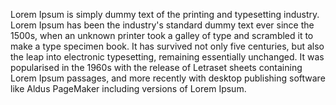 Lorem Ipsum is simply dummy text of the 
printing and typesetting industry.
Lorem Ipsum has been the industry's standard 
dummy text ever since the 1500s, when an 
unknown printer took a galley of type and 
scrambled it to make a type specimen book. It 
has survived not only five centuries, but 
also the leap into electronic typesetting, 
remaining essentially unchanged. It was 
popularised in the 1960s with the release of 
Letraset sheets containing Lorem Ipsum 
passages, and more recently with desktop 
publishing software like Aldus PageMaker 
including versions of Lorem Ipsum.